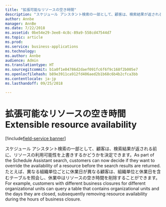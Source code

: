 ```yaml
---
title: "拡張可能なリソースの空き時間"
description: "スケジュール アシスタント検索の一部として、顧客は、検索結果が返される前に、リソースの利用可能性を上書きするかどうかを決定できます。"
author: Annbe
manager: AnnBe
ms.date: 7/22/2018
ms.assetid: 0be54e29-3ee8-4c8c-89a9-558cd47544d7
ms.topic: article
ms.prod: 
ms.service: business-applications
ms.technology: 
ms.author: Annbe
audience: Admin
ms.translationtype: HT
ms.sourcegitcommit: b1a0f1e04786d2daef091fc6f6f9c168f2b005e7
ms.openlocfilehash: b89e3911ca912fd406aed2b1b68c6b4b2cfca3bb
ms.contentlocale: ja-jp
ms.lasthandoff: 09/25/2018

---
```


#  <a name="extensible-resource-availability"></a><span data-ttu-id="97fbc-103">拡張可能なリソースの空き時間</span><span class="sxs-lookup"><span data-stu-id="97fbc-103">Extensible resource availability</span></span>

[!include[field-service banner](../../../includes/field-service.md)]




<span data-ttu-id="97fbc-104">スケジュール アシスタント検索の一部として、顧客は、検索結果が返される前に、リソースの利用可能性を上書きするかどうかを決定できます。</span><span class="sxs-lookup"><span data-stu-id="97fbc-104">As part of the Schedule Assistant search, customers can now decide if they want to override the availability of a resource before the search results are returned.</span></span> <span data-ttu-id="97fbc-105">たとえば、異なる組織単位ごとに休業日が異なる顧客は、組織単位と休業日を含むテーブルを照会し、休業中はリソースの空き時間を削除することができます。</span><span class="sxs-lookup"><span data-stu-id="97fbc-105">For example, customers with different business closures for different organizational units can query a table that contains organizational units and the days they are closed, subsequently removing resource availability during the hours of business closure.</span></span> 


